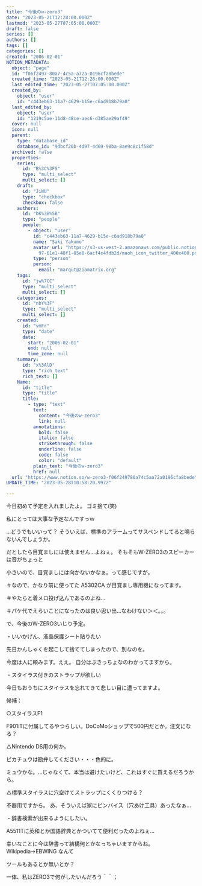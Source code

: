 ```yaml
---
title: "今後のw-zero3"
date: "2023-05-21T12:28:00.000Z"
lastmod: "2023-05-27T07:05:00.000Z"
draft: false
series: []
authors: []
tags: []
categories: []
created: "2006-02-01"
NOTION_METADATA:
  object: "page"
  id: "f06f2497-80a7-4c5a-a72a-0196cfa8bede"
  created_time: "2023-05-21T12:28:00.000Z"
  last_edited_time: "2023-05-27T07:05:00.000Z"
  created_by:
    object: "user"
    id: "c443eb63-11a7-4629-b15e-c6ad918b79a0"
  last_edited_by:
    object: "user"
    id: "1219c5ae-11d8-48ce-aec6-d385ae29af49"
  cover: null
  icon: null
  parent:
    type: "database_id"
    database_id: "9dbcf20b-4d97-4d69-98ba-8ae9c8c1f58d"
  archived: false
  properties:
    series:
      id: "B%3C%3FS"
      type: "multi_select"
      multi_select: []
    draft:
      id: "JiWU"
      type: "checkbox"
      checkbox: false
    authors:
      id: "bK%3B%5B"
      type: "people"
      people:
        - object: "user"
          id: "c443eb63-11a7-4629-b15e-c6ad918b79a0"
          name: "Saki Yakumo"
          avatar_url: "https://s3-us-west-2.amazonaws.com/public.notion-static.com/3ad1c4\
            97-61e1-48f1-85e8-6acf4c4fdb2d/maoh_icon_twitter_400x400.png"
          type: "person"
          person:
            email: "marqut@ziomatrix.org"
    tags:
      id: "jw%7CC"
      type: "multi_select"
      multi_select: []
    categories:
      id: "nbY%3F"
      type: "multi_select"
      multi_select: []
    created:
      id: "vmFr"
      type: "date"
      date:
        start: "2006-02-01"
        end: null
        time_zone: null
    summary:
      id: "x%3AlD"
      type: "rich_text"
      rich_text: []
    Name:
      id: "title"
      type: "title"
      title:
        - type: "text"
          text:
            content: "今後のw-zero3"
            link: null
          annotations:
            bold: false
            italic: false
            strikethrough: false
            underline: false
            code: false
            color: "default"
          plain_text: "今後のw-zero3"
          href: null
  url: "https://www.notion.so/w-zero3-f06f249780a74c5aa72a0196cfa8bede"
UPDATE_TIME: "2023-05-28T10:58:20.997Z"

---
```

<link rel="stylesheet" href="https://cdn.jsdelivr.net/npm/katex@0.16.2/dist/katex.min.css" integrity="sha384-bYdxxUwYipFNohQlHt0bjN/LCpueqWz13HufFEV1SUatKs1cm4L6fFgCi1jT643X" crossorigin="anonymous">


今日初めて予定を入れましたよ。 ゴミ捨て(笑)


私にとっては大事な予定なんですっｗ


…どうでもいいって？ そういえば、標準のアラームってサスペンドしてると鳴らないんでしょうか。


だとしたら目覚ましには使えません…よねぇ。 そもそもW-ZERO3のスピーカーは音がちょっと


小さいので、目覚ましには向かないかなぁ。って感じですが。


＃なので、かなり前に使ってた A5302CA が目覚まし専用機になってます。


＃やたらと着メロ投げ込んであるのよね…


＃パケ代でえらいことになったのは良い思い出…なわけない＞＜。。。


で、今後のW-ZERO3いじり予定。


・いいかげん、液晶保護シート貼りたい


先日かんしゃくを起こして捨ててしまったので、別なのを。


今度は人に頼みます。ええ。 自分はぶきっちょなのわかってますから。


・スタイラス付きのストラップが欲しい


今日もおうちにスタイラスを忘れてきて悲しい目に遭ってますよ。


候補：


○スタイラスF1


F901iTに付属してるやつらしい。DoCoMoショップで500円だとか。注文になる？


△Nintendo DS用の何か。


ピカチュウは勘弁してください・・・色的に。


ミュウかな。…じゃなくて、本当は避けたいけど、これはすぐに買えるだろうから。


△標準スタイラスに穴空けてストラップにくくりつける？


不器用ですから。 あ、そういえば家にピンバイス（穴あけ工具）あったなぁ…


・辞書検索が出来るようにしたい。


A5511Tに英和とか国語辞典とかついてて便利だったのよねぇ…


幸いなことに今は辞書って結構何とかなっちゃいますからね。 Wikipedia→EBWING なんて


ツールもあるとか無いとか？


一体、私はZERO3で何がしたいんだろう＾＾；

